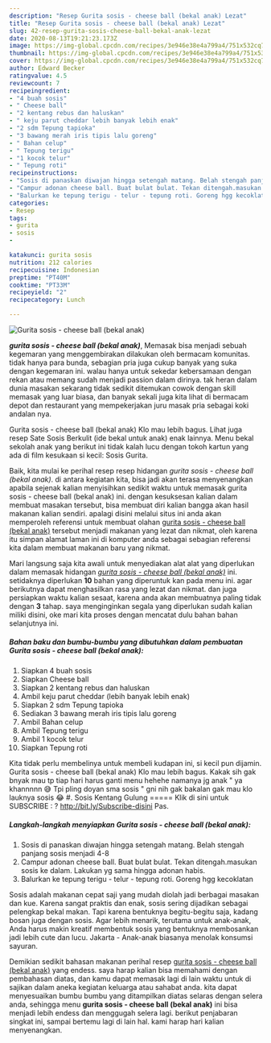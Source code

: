```yaml
---
description: "Resep Gurita sosis - cheese ball (bekal anak) Lezat"
title: "Resep Gurita sosis - cheese ball (bekal anak) Lezat"
slug: 42-resep-gurita-sosis-cheese-ball-bekal-anak-lezat
date: 2020-08-13T19:21:23.173Z
image: https://img-global.cpcdn.com/recipes/3e946e38e4a799a4/751x532cq70/gurita-sosis-cheese-ball-bekal-anak-foto-resep-utama.jpg
thumbnail: https://img-global.cpcdn.com/recipes/3e946e38e4a799a4/751x532cq70/gurita-sosis-cheese-ball-bekal-anak-foto-resep-utama.jpg
cover: https://img-global.cpcdn.com/recipes/3e946e38e4a799a4/751x532cq70/gurita-sosis-cheese-ball-bekal-anak-foto-resep-utama.jpg
author: Edward Becker
ratingvalue: 4.5
reviewcount: 7
recipeingredient:
- "4 buah sosis"
- " Cheese ball"
- "2 kentang rebus dan haluskan"
- " keju parut cheddar lebih banyak lebih enak"
- "2 sdm Tepung tapioka"
- "3 bawang merah iris tipis lalu goreng"
- " Bahan celup"
- " Tepung terigu"
- "1 kocok telur"
- " Tepung roti"
recipeinstructions:
- "Sosis di panaskan diwajan hingga setengah matang. Belah stengah panjang sosis menjadi 4-8"
- "Campur adonan cheese ball. Buat bulat bulat. Tekan ditengah.masukan sosis ke dalam. Lakukan yg sama hingga adonan habis."
- "Balurkan ke tepung terigu - telur - tepung roti. Goreng hgg kecoklatan"
categories:
- Resep
tags:
- gurita
- sosis
- 

katakunci: gurita sosis  
nutrition: 212 calories
recipecuisine: Indonesian
preptime: "PT40M"
cooktime: "PT33M"
recipeyield: "2"
recipecategory: Lunch

---
```



![Gurita sosis - cheese ball (bekal anak)](https://img-global.cpcdn.com/recipes/3e946e38e4a799a4/751x532cq70/gurita-sosis-cheese-ball-bekal-anak-foto-resep-utama.jpg)

<b><i>gurita sosis - cheese ball (bekal anak)</i></b>, Memasak bisa menjadi sebuah kegemaran yang menggembirakan dilakukan oleh bermacam komunitas. tidak hanya para bunda, sebagian pria juga cukup banyak yang suka dengan kegemaran ini. walau hanya untuk sekedar kebersamaan dengan rekan atau memang sudah menjadi passion dalam dirinya. tak heran dalam dunia masakan sekarang tidak sedikit ditemukan cowok dengan skill memasak yang luar biasa, dan banyak sekali juga kita lihat di bermacam depot dan restaurant yang mempekerjakan juru masak pria sebagai koki andalan nya.

Gurita sosis - cheese ball (bekal anak) Klo mau lebih bagus. Lihat juga resep Sate Sosis Berkulit (ide bekal untuk anak) enak lainnya. Menu bekal sekolah anak yang berikut ini tidak kalah lucu dengan tokoh kartun yang ada di film kesukaan si kecil: Sosis Gurita.

Baik, kita mulai ke perihal resep resep hidangan <i>gurita sosis - cheese ball (bekal anak)</i>. di antara kegiatan kita, bisa jadi akan terasa menyenangkan apabila sejenak kalian menyisihkan sedikit waktu untuk memasak gurita sosis - cheese ball (bekal anak) ini. dengan kesuksesan kalian dalam membuat masakan tersebut, bisa membuat diri kalian bangga akan hasil makanan kalian sendiri. apalagi disini melalui situs ini anda akan memperoleh referensi untuk membuat olahan <u>gurita sosis - cheese ball (bekal anak)</u> tersebut menjadi makanan yang lezat dan nikmat, oleh karena itu simpan alamat laman ini di komputer anda sebagai sebagian referensi kita dalam membuat makanan baru yang nikmat.


Mari langsung saja kita awali untuk menyediakan alat alat yang diperlukan dalam memasak hidangan <u><i>gurita sosis - cheese ball (bekal anak)</i></u> ini. setidaknya diperlukan <b>10</b> bahan yang diperuntuk kan pada menu ini. agar berikutnya dapat menghasilkan rasa yang lezat dan nikmat. dan juga persiapkan waktu kalian sesaat, karena anda akan membuatnya paling tidak dengan <b>3</b> tahap. saya menginginkan segala yang diperlukan sudah kalian miliki disini, oke mari kita proses dengan mencatat dulu bahan bahan selanjutnya ini.

<!--inarticleads1-->

##### Bahan baku dan bumbu-bumbu yang dibutuhkan dalam pembuatan Gurita sosis - cheese ball (bekal anak):

1. Siapkan 4 buah sosis
1. Siapkan  Cheese ball
1. Siapkan 2 kentang rebus dan haluskan
1. Ambil  keju parut cheddar (lebih banyak lebih enak)
1. Siapkan 2 sdm Tepung tapioka
1. Sediakan 3 bawang merah iris tipis lalu goreng
1. Ambil  Bahan celup
1. Ambil  Tepung terigu
1. Ambil 1 kocok telur
1. Siapkan  Tepung roti


Kita tidak perlu membelinya untuk membeli kudapan ini, si kecil pun dijamin. Gurita sosis - cheese ball (bekal anak) Klo mau lebih bagus. Kakak sih gak bnyak mau tp tiap hari harus ganti menu hehehe namanya jg anak &#34; ya khannnnn 😅 Tpi pling doyan sma sosis &#34; gni nih gak bakalan gak mau klo lauknya sosis 😂 #. Sosis Kentang Gulung ===== Klik di sini untuk SUBSCRIBE : ? http://bit.ly/Subscribe-disini Pas. 

<!--inarticleads2-->

##### Langkah-langkah menyiapkan Gurita sosis - cheese ball (bekal anak):

1. Sosis di panaskan diwajan hingga setengah matang. Belah stengah panjang sosis menjadi 4-8
1. Campur adonan cheese ball. Buat bulat bulat. Tekan ditengah.masukan sosis ke dalam. Lakukan yg sama hingga adonan habis.
1. Balurkan ke tepung terigu - telur - tepung roti. Goreng hgg kecoklatan


Sosis adalah makanan cepat saji yang mudah diolah jadi berbagai masakan dan kue. Karena sangat praktis dan enak, sosis sering dijadikan sebagai pelengkap bekal makan. Tapi karena bentuknya begitu-begitu saja, kadang bosan juga dengan sosis. Agar lebih menarik, terutama untuk anak-anak, Anda harus makin kreatif membentuk sosis yang bentuknya membosankan jadi lebih cute dan lucu. Jakarta - Anak-anak biasanya menolak konsumsi sayuran. 

Demikian sedikit bahasan makanan perihal resep <u>gurita sosis - cheese ball (bekal anak)</u> yang endess. saya harap kalian bisa memahami dengan pembahasan diatas, dan kamu dapat memasak lagi di lain waktu untuk di sajikan dalam aneka kegiatan keluarga atau sahabat anda. kita dapat menyesuaikan bumbu bumbu yang ditampilkan diatas selaras dengan selera anda, sehingga menu <b>gurita sosis - cheese ball (bekal anak)</b> ini bisa menjadi lebih endess dan menggugah selera lagi. berikut penjabaran singkat ini, sampai bertemu lagi di lain hal. kami harap hari kalian menyenangkan.
